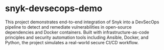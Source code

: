 # snyk-devsecops-demo
This project demonstrates end-to-end integration of Snyk into a DevSecOps pipeline to detect and remediate vulnerabilities in open-source dependencies and Docker containers. Built with infrastructure-as-code principles and security automation tools including Ansible, Docker, and Python, the project simulates a real-world secure CI/CD workflow.
